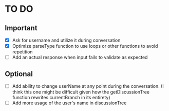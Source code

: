 # TO DO

## Important

- [x] Ask for username and utilize it during conversation
- [x] Optimize parseType function to use loops or other functions to avoid repetition
- [ ] Add an actual response when input fails to validate as expected

## Optional

- [ ] Add ability to change userName at any point during the conversation. (I think this one might be difficult given how the getDiscussionTree function rewrites currentBranch in its entirety)
- [ ] Add more usage of the user's name in discussionTree
